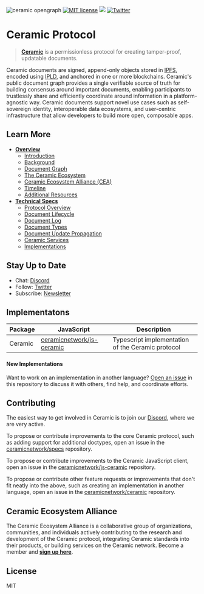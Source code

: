 ![ceramic opengraph](https://uploads-ssl.webflow.com/5e4b58d7f08158ece0209bbd/5e62a54c0e45bd7b2ef53d25_OpenGraphCeramic.png)
[![MIT license](https://img.shields.io/badge/License-MIT-blue.svg)](https://lbesson.mit-license.org/)
[![](https://img.shields.io/badge/Chat%20on-Discord-orange.svg?style=flat)](https://discord.gg/6VRZpGP)
[![Twitter](https://img.shields.io/twitter/follow/ceramicnetwork?label=Follow&style=social)](https://twitter.com/ceramicnetwork) 


# Ceramic Protocol
> [**Ceramic**](http://ceramic.network) is a permissionless protocol for creating tamper-proof, updatable documents. 

Ceramic documents are signed, append-only objects stored in [IPFS](https://github.com/ipfs/ipfs), encoded using [IPLD](https://github.com/ipld/ipld), and anchored in one or more blockchains. Ceramic's public document graph provides a single verifiable source of truth for building consensus around important documents, enabling participants to trustlessly share and efficiently coordinate around information in a platform-agnostic way. Ceramic documents support novel use cases such as self-sovereign identity, interoperable data ecosystems, and user-centric infrastructure that allow developers to build more open, composable apps.


## Learn More
- [**Overview**](https://github.com/ceramicnetwork/ceramic/blob/master/OVERVIEW.md)
  - [Introduction](https://github.com/ceramicnetwork/ceramic/blob/master/OVERVIEW.md#introduction)
  - [Background](https://github.com/ceramicnetwork/ceramic/blob/master/OVERVIEW.md#background)
  - [Document Graph](https://github.com/ceramicnetwork/ceramic/blob/master/OVERVIEW.md#a-scalable-decentralized-document-graph)
  - [The Ceramic Ecosystem](https://github.com/ceramicnetwork/ceramic/blob/master/OVERVIEW.md#the-ceramic-ecosystem)
  - [Ceramic Ecosystem Alliance (CEA)](https://github.com/ceramicnetwork/ceramic/blob/master/OVERVIEW.md#join-the-ceramic-ecosystem-alliance)
  - [Timeline](https://github.com/ceramicnetwork/ceramic/blob/master/OVERVIEW.md#timeline)
  - [Additional Resources](https://github.com/ceramicnetwork/ceramic/blob/master/OVERVIEW.md#additioinal-resources)
- [**Technical Specs**](https://github.com/ceramicnetwork/specs)
  - [Protocol Overview](https://github.com/ceramicnetwork/specs#protocol-overview)
  - [Document Lifecycle](https://github.com/ceramicnetwork/specs#document-lifecycle)
  - [Document Log](https://github.com/ceramicnetwork/specs#document-log)
  - [Document Types](https://github.com/ceramicnetwork/specs#document-types)
  - [Document Update Propagation](https://github.com/ceramicnetwork/specs#document-update-propagation)
  - [Ceramic Services](https://github.com/ceramicnetwork/specs#ceramic-services)
  - [Implementations](https://github.com/ceramicnetwork/specs#implementations)


## Stay Up to Date
- Chat: [Discord](https://discord.gg/6VRZpGP)
- Follow: [Twitter](http://twitter.com/ceramicnetwork)
- Subscribe: [Newsletter](http://ceramic.network)


## Implementatons
| Package | JavaScript | Description |
| ------- | ---------- | ----------- |
| Ceramic | [ceramicnetwork/js-ceramic](https://github.com/ceramicnetwork/js-ceramic) | Typescript implementation of the Ceramic protocol


#### New Implementations
Want to work on an implementation in another language? [Open an issue](https://github.com/ceramicnetwork/ceramic/issues) in this repository to discuss it with others, find help, and coordinate efforts.


## Contributing
The easiest way to get involved in Ceramic is to join our [Discord](https://discord.gg/6VRZpGP), where we are very active.

To propose or contribute improvements to the core Ceramic protocol, such as adding support for additional doctypes, open an issue in the [ceramicnetwork/specs](http://github.com/ceramicnetwork/specs/issues) repository.

To propose or contribute improvements to the Ceramic JavaScript client, open an issue in the [ceramicnetwork/js-ceramic](http://github.com/ceramicnetwork/js-ceramic/issues) repository.

To propose or contribute other feature requests or improvements that don't fit neatly into the above, such as creating an implementation in another language, open an issue in the [ceramicnetwork/ceramic](http://github.com/ceramicnetwork/ceramic/issues) repository.


## Ceramic Ecosystem Alliance
The Ceramic Ecosystem Alliance is a collaborative group of organizations, communities, and individuals actively contributing to the research and development of the Ceramic protocol, integrating Ceramic standards into their products, or building services on the Ceramic network. Become a member and [**sign up here**](https://danny765911.typeform.com/to/AAFtVN).


## License
MIT
